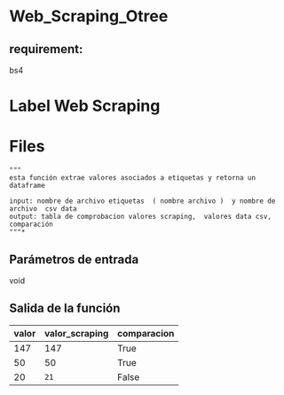 # Web_Scraping_Otree
## requirement:
bs4


# Label Web Scraping




# Files

    """
    esta función extrae valores asociados a etiquetas y retorna un dataframe
    
    input: nombre de archivo etiquetas  ( nombre archivo )  y nombre de archivo  csv data
    output: tabla de comprobacion valores scraping,  valores data csv, comparación
    """*
## Parámetros de entrada
void
## Salida de la función



|      valor          |valor_scraping                        |comparacion                         |
|----------------|-------------------------------|-----------------------------|
147|       147      |       True   |
|50         |50          |True            |
|20          |`21`|False|
